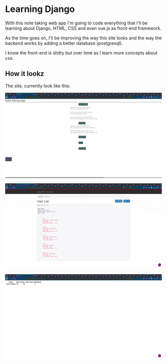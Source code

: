 # Learning Django

With this note taking web app I'm going to code everything that I'll be learning about Django, HTML, CSS and even vue.js as front-end framework. 

As the time goes on, I'll be improving the way this site looks and the way the backend works by adding a better database (postgresql).

I know the front-end is shitty but over time as I learn more concepts about css.

## How it lookz

The site, currently look like this:

![alt text][notes]

![alt text][user-list]

![alt text][user-detail]


[notes]: https://github.com/danielpy108/LearningDjango/blob/master/Screenshots/notes.png?raw=true "Route: /notes"
[user-list]: https://github.com/danielpy108/LearningDjango/blob/master/Screenshots/Read.png?raw=true "Route: /api/user-list"
[user-detail]: https://github.com/danielpy108/LearningDjango/blob/master/Screenshots/userdetail.png/?raw=true "Route: /api/user/<str:user_name>"
